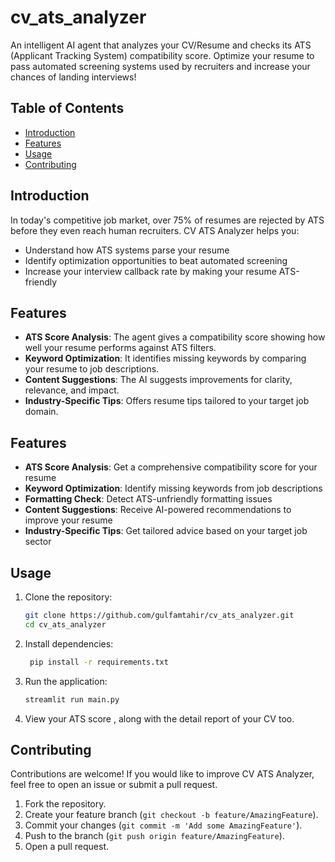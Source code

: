 # cv_ats_analyzer
An intelligent AI agent that analyzes your CV/Resume and checks its ATS (Applicant Tracking System) compatibility score. Optimize your resume to pass automated screening systems used by recruiters and increase your chances of landing interviews!

## Table of Contents
- [Introduction](#introduction)
- [Features](#features)
- [Usage](#usage)
- [Contributing](#contributing)

## Introduction
In today's competitive job market, over 75% of resumes are rejected by ATS before they even reach human recruiters. CV ATS Analyzer helps you:
- Understand how ATS systems parse your resume
- Identify optimization opportunities to beat automated screening
- Increase your interview callback rate by making your resume ATS-friendly

## Features
- **ATS Score Analysis**: The agent gives a compatibility score showing how well your resume performs against ATS filters.
- **Keyword Optimization**: It identifies missing keywords by comparing your resume to job descriptions.
- **Content Suggestions**: The AI suggests improvements for clarity, relevance, and impact.
- **Industry-Specific Tips**: Offers resume tips tailored to your target job domain.

## Features
- **ATS Score Analysis**: Get a comprehensive compatibility score for your resume
- **Keyword Optimization**: Identify missing keywords from job descriptions
- **Formatting Check**: Detect ATS-unfriendly formatting issues
- **Content Suggestions**: Receive AI-powered recommendations to improve your resume
- **Industry-Specific Tips**: Get tailored advice based on your target job sector

## Usage

1. Clone the repository:

    ```bash
    git clone https://github.com/gulfamtahir/cv_ats_analyzer.git
    cd cv_ats_analyzer
    ```
2. Install dependencies:
   ```bash
    pip install -r requirements.txt  
   ```
   
3. Run the application:

    ```bash
    streamlit run main.py  
    ```

4. View your ATS score , along with the detail report of your CV too.

## Contributing
Contributions are welcome! If you would like to improve CV ATS Analyzer, feel free to open an issue or submit a pull request.

1. Fork the repository.
2. Create your feature branch (`git checkout -b feature/AmazingFeature`).
3. Commit your changes (`git commit -m 'Add some AmazingFeature'`).
4. Push to the branch (`git push origin feature/AmazingFeature`).
5. Open a pull request.

